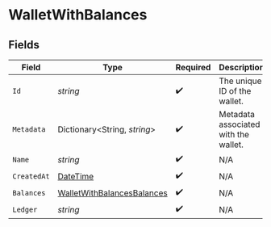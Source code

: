 # WalletWithBalances


## Fields

| Field                                                                                 | Type                                                                                  | Required                                                                              | Description                                                                           |
| ------------------------------------------------------------------------------------- | ------------------------------------------------------------------------------------- | ------------------------------------------------------------------------------------- | ------------------------------------------------------------------------------------- |
| `Id`                                                                                  | *string*                                                                              | :heavy_check_mark:                                                                    | The unique ID of the wallet.                                                          |
| `Metadata`                                                                            | Dictionary<String, *string*>                                                          | :heavy_check_mark:                                                                    | Metadata associated with the wallet.                                                  |
| `Name`                                                                                | *string*                                                                              | :heavy_check_mark:                                                                    | N/A                                                                                   |
| `CreatedAt`                                                                           | [DateTime](https://learn.microsoft.com/en-us/dotnet/api/system.datetime?view=net-5.0) | :heavy_check_mark:                                                                    | N/A                                                                                   |
| `Balances`                                                                            | [WalletWithBalancesBalances](../../Models/Components/WalletWithBalancesBalances.md)   | :heavy_check_mark:                                                                    | N/A                                                                                   |
| `Ledger`                                                                              | *string*                                                                              | :heavy_check_mark:                                                                    | N/A                                                                                   |
